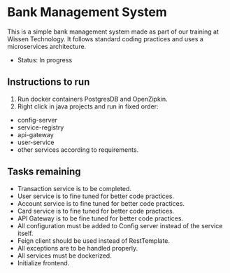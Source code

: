 # Bank Management System
This is a simple bank management system made as part of our training at Wissen Technology. It follows standard coding practices and uses a microservices architecture. 
- Status: In progress

## Instructions to run
1. Run docker containers PostgresDB and OpenZipkin.
2. Right click in java projects and run in fixed order:
 - config-server
 - service-registry
 - api-gateway
 - user-service
 - other services according to requirements.  

## Tasks remaining
- Transaction service is to be completed.
- User service is to fine tuned for better code practices.
- Account service is to fine tuned for better code practices.
- Card service is to fine tuned for better code practices.
- API Gateway is to be fine tuned for better code practices.
- All configuration must be added to Config server instead of the service itself.
- Feign client should be used instead of RestTemplate.
- All exceptions are to be handled properly.
- All services must be dockerized.
- Initialize frontend.